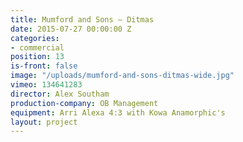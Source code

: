 ```yaml
---
title: Mumford and Sons — Ditmas
date: 2015-07-27 00:00:00 Z
categories:
- commercial
position: 13
is-front: false
image: "/uploads/mumford-and-sons-ditmas-wide.jpg"
vimeo: 134641283
director: Alex Southam
production-company: OB Management
equipment: Arri Alexa 4:3 with Kowa Anamorphic's
layout: project
---
```


